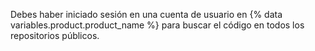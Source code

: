Debes haber iniciado sesión en una cuenta de usuario en {% data variables.product.product_name %} para buscar el código en todos los repositorios públicos.
